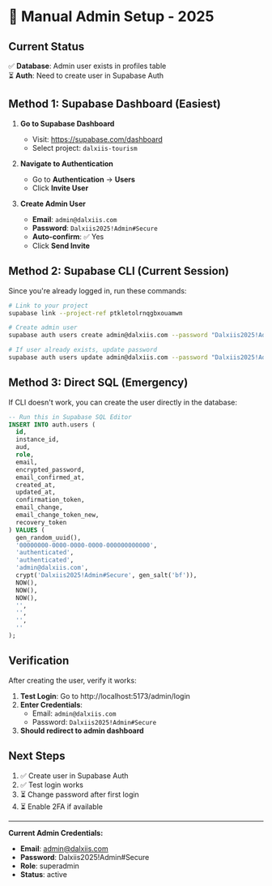 # 🔐 Manual Admin Setup - 2025

## Current Status
✅ **Database**: Admin user exists in profiles table  
⏳ **Auth**: Need to create user in Supabase Auth  

## Method 1: Supabase Dashboard (Easiest)

1. **Go to Supabase Dashboard**
   - Visit: https://supabase.com/dashboard
   - Select project: `dalxiis-tourism`

2. **Navigate to Authentication**
   - Go to **Authentication** → **Users**
   - Click **Invite User**

3. **Create Admin User**
   - **Email**: `admin@dalxiis.com`
   - **Password**: `Dalxiis2025!Admin#Secure`
   - **Auto-confirm**: ✅ Yes
   - Click **Send Invite**

## Method 2: Supabase CLI (Current Session)

Since you're already logged in, run these commands:

```bash
# Link to your project
supabase link --project-ref ptkletolrnqgbxouamwm

# Create admin user
supabase auth users create admin@dalxiis.com --password "Dalxiis2025!Admin#Secure" --email-confirm

# If user already exists, update password
supabase auth users update admin@dalxiis.com --password "Dalxiis2025!Admin#Secure"
```

## Method 3: Direct SQL (Emergency)

If CLI doesn't work, you can create the user directly in the database:

```sql
-- Run this in Supabase SQL Editor
INSERT INTO auth.users (
  id,
  instance_id,
  aud,
  role,
  email,
  encrypted_password,
  email_confirmed_at,
  created_at,
  updated_at,
  confirmation_token,
  email_change,
  email_change_token_new,
  recovery_token
) VALUES (
  gen_random_uuid(),
  '00000000-0000-0000-0000-000000000000',
  'authenticated',
  'authenticated',
  'admin@dalxiis.com',
  crypt('Dalxiis2025!Admin#Secure', gen_salt('bf')),
  NOW(),
  NOW(),
  NOW(),
  '',
  '',
  '',
  ''
);
```

## Verification

After creating the user, verify it works:

1. **Test Login**: Go to http://localhost:5173/admin/login
2. **Enter Credentials**:
   - Email: `admin@dalxiis.com`
   - Password: `Dalxiis2025!Admin#Secure`
3. **Should redirect to admin dashboard**

## Next Steps

1. ✅ Create user in Supabase Auth
2. ✅ Test login works
3. ⏳ Change password after first login
4. ⏳ Enable 2FA if available

---

**Current Admin Credentials:**
- **Email**: admin@dalxiis.com
- **Password**: Dalxiis2025!Admin#Secure
- **Role**: superadmin
- **Status**: active
